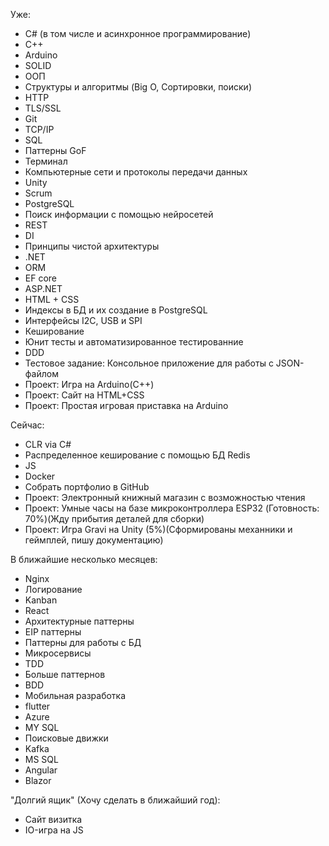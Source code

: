 
Уже:
- C# (в том числе и асинхронное программирование)
- C++
- Arduino
- SOLID
- ООП
- Структуры и алгоритмы (Big O, Сортировки, поиски)
- HTTP
- TLS/SSL
- Git
- TCP/IP
- SQL
- Паттерны GoF
- Терминал
- Компьютерные сети и протоколы передачи данных
- Unity
- Scrum
- PostgreSQL
- Поиск информации с помощью нейросетей
- REST
- DI
- Принципы чистой архитектуры
- .NET
- ORM
- EF core
- ASP.NET
- HTML + CSS
- Индексы в БД и их создание в PostgreSQL
- Интерфейсы I2C, USB и SPI
- Кеширование
- Юнит тесты и автоматизированное тестированние
- DDD
- Тестовое задание: Консольное приложение для работы с JSON-файлом
- Проект: Игра на Arduino(C++)
- Проект: Сайт на HTML+CSS
- Проект: Простая игровая приставка на Arduino

Сейчас:
- CLR via C#
- Распределенное кеширование с помощью БД Redis
- JS
- Docker
- Собрать портфолио в GitHub
- Проект: Электронный книжный магазин с возможностью чтения
- Проект: Умные часы на базе микроконтроллера ESP32 (Готовность: 70%)(Жду прибытия деталей для сборки)
- Проект: Игра Gravi на Unity (5%)(Сформированы механники и геймплей, пишу документацию)

В ближайшие несколько месяцев:
- Nginx
- Логирование
- Kanban
- React
- Архитектурные паттерны
- EIP паттерны
- Паттерны для работы с БД
- Микросервисы
- TDD
- Больше паттернов
- BDD
- Мобильная разработка
- flutter
- Azure
- MY SQL
- Поисковые движки
- Kafka
- MS SQL
- Angular
- Blazor

"Долгий ящик" (Хочу сделать в ближайший год):
- Сайт визитка
- IO-игра на JS
